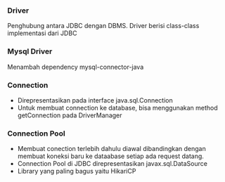 

### Driver
Penghubung antara JDBC dengan DBMS.
Driver berisi class-class implementasi dari JDBC

### Mysql Driver
 Menambah dependency mysql-connector-java

### Connection
- Direpresentasikan pada interface java.sql.Connection
- Untuk membuat connection ke database, bisa menggunakan method getConnection pada DriverManager

### Connection Pool
- Membuat conection terlebih dahulu diawal dibandingkan dengan membuat koneksi baru ke dataabase setiap ada request datang.
- Connection Pool di JDBC direpresentasikan javax.sql.DataSource
- Library yang paling bagus yaitu HikariCP

